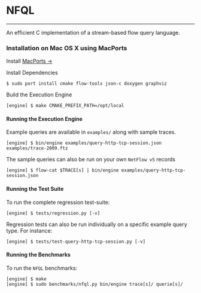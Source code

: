 # NFQL
- - - -

An efficient C implementation of a stream-based flow query language.

### Installation on Mac OS X using MacPorts

Install [MacPorts &rarr;](http://guide.macports.org/#installing)

Install Dependencies

	$ sudo port install cmake flow-tools json-c doxygen graphviz

Build the Execution Engine

	[engine] $ make CMAKE_PREFIX_PATH=/opt/local


#### Running the Execution Engine

Example queries are available in `examples/` along with sample traces.

	[engine] $ bin/engine examples/query-http-tcp-session.json examples/trace-2009.ftz

The sample queries can also be run on your own `NetFlow v5` records

	[engine] $ flow-cat $TRACE[s] | bin/engine examples/query-http-tcp-session.json


#### Running the Test Suite

To run the complete regression test-suite:

	[engine] $ tests/regression.py [-v]

Regression tests can also be run individually on a specific example query type. For instance:

	[engine] $ tests/test-query-http-tcp-session.py [-v]

#### Running the Benchmarks

To run the `NFQL` benchmarks:

	[engine] $ make
	[engine] $ sudo benchmarks/nfql.py bin/engine trace[s]/ querie[s]/

